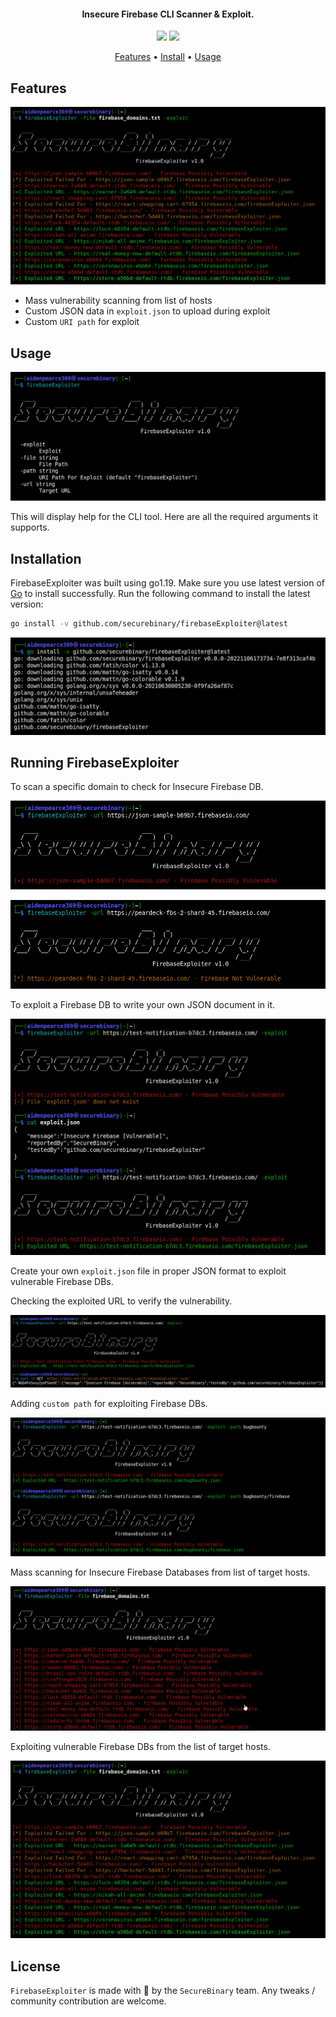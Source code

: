 <h4 align="center">Insecure Firebase CLI Scanner & Exploit.</h4>


<p align="center">
<a href="https://github.com/securebinary/firebaseExploiter/"><img src="https://img.shields.io/badge/contributions-welcome-brightgreen.svg?style=flat"></a>
<a href="https://twitter.com/thesecurebinary"><img src="https://img.shields.io/twitter/follow/thesecurebinary.svg?logo=twitter"></a>
</p>
      
<p align="center">
  <a href="#features">Features</a> •
  <a href="#installation">Install</a> •
  <a href="#running-firebaseexploiter">Usage</a>
</p>

## Features

![fileExploit](static/fileExploit.png)

 - Mass vulnerability scanning from list of hosts
 - Custom JSON data in `exploit.json` to upload during exploit
 - Custom `URI path` for exploit


## Usage

![Usage](static/usage.png)

This will display help for the CLI tool. Here are all the required arguments it supports.


## Installation

FirebaseExploiter was built using go1.19. Make sure you use latest version of [Go](https://go.dev/doc/install) to install successfully. Run the following command to install the latest version:

```bash
go install -v github.com/securebinary/firebaseExploiter@latest
```

![Install](static/install.png)

## Running FirebaseExploiter

To scan a specific domain to check for Insecure Firebase DB.

![urlVuln](static/urlVuln1.png)

![urlVuln](static/urlVuln2.png)

To exploit a Firebase DB to write your own JSON document in it.

![urlExploit](static/urlExploit.png)

Create your own `exploit.json` file in proper JSON format to exploit vulnerable Firebase DBs.

Checking the exploited URL to verify the vulnerability.

![urlResponse](static/urlResponse.png)

Adding `custom path` for exploiting Firebase DBs.

![urlPath](static/urlPath.png)

Mass scanning for Insecure Firebase Databases from list of target hosts.

![fileVuln](static/fileVuln.png)

Exploiting vulnerable Firebase DBs from the list of target hosts.

![fileExploit](static/fileExploit.png)

## License
`FirebaseExploiter` is made with 🖤 by the `SecureBinary` team. Any tweaks / community contribution are welcome.
